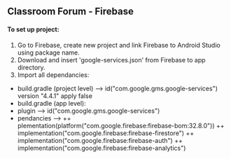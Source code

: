 ## Classroom Forum - Firebase

#### To set up project:
1. Go to Firebase, create new project and link Firebase to Android Studio using package name.
2. Download and insert 'google-services.json' from Firebase to app directory.
3. Import all dependancies:
+ build.gradle (project level) —> id("com.google.gms.google-services") version "4.4.1" apply false
+ build.gradle (app level):
+   plugin —> id("com.google.gms.google-services")
+   pendancies —>
++     plementation(platform("com.google.firebase:firebase-bom:32.8.0"))
++     implementation("com.google.firebase:firebase-firestore")
++     implementation("com.google.firebase:firebase-auth")
++     implementation("com.google.firebase:firebase-analytics")
